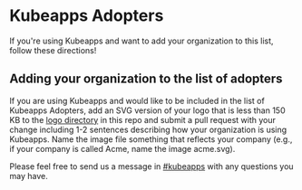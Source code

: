 # Kubeapps Adopters

If you're using Kubeapps and want to add your organization to this list, follow these directions!

## Adding your organization to the list of adopters

If you are using Kubeapps and would like to be included in the list of Kubeapps Adopters, add an SVG version of your logo that is less than 150 KB to the [logo directory](./docs/logos) in this repo and submit a pull request with your change including 1-2 sentences describing how your organization is using Kubeapps. Name the image file something that reflects your company (e.g., if your company is called Acme, name the image acme.svg).

Please feel free to send us a message in [#kubeapps](https://kubernetes.slack.com/messages/kubeapps) with any questions you may have.
